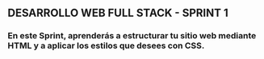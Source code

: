 ## DESARROLLO WEB FULL STACK - SPRINT 1

### En este Sprint, aprenderás a estructurar tu sitio web mediante HTML y a aplicar los estilos que desees con CSS.